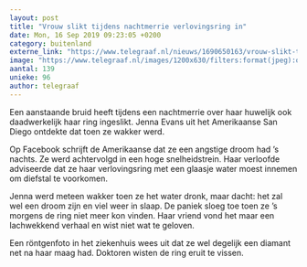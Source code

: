 ```yaml
---
layout: post
title: "Vrouw slikt tijdens nachtmerrie verlovingsring in"
date: Mon, 16 Sep 2019 09:23:05 +0200
category: buitenland
externe_link: "https://www.telegraaf.nl/nieuws/1690650163/vrouw-slikt-tijdens-nachtmerrie-verlovingsring-in"
image: "https://www.telegraaf.nl/images/1200x630/filters:format(jpeg):quality(80)/cdn-kiosk-api.telegraaf.nl/61dbc7c4-d854-11e9-9a37-02c309bc01c1.jpg"
aantal: 139
unieke: 96
author: telegraaf
---
```


<p class="intro">Een aanstaande bruid heeft tijdens een nachtmerrie over haar huwelijk ook daadwerkelijk haar ring ingeslikt. Jenna Evans uit het Amerikaanse San Diego ontdekte dat toen ze wakker werd.</p> <p>Op Facebook schrijft de Amerikaanse dat ze een angstige droom had ’s nachts. Ze werd achtervolgd in een hoge snelheidstrein. Haar verloofde adviseerde dat ze haar verlovingsring met een glaasje water moest innemen om diefstal te voorkomen.</p><p>Jenna werd meteen wakker toen ze het water dronk, maar dacht: het zal wel een droom zijn en viel weer in slaap. De paniek sloeg toe toen ze ’s morgens de ring niet meer kon vinden. Haar vriend vond het maar een lachwekkend verhaal en wist niet wat te geloven.</p><p>Een röntgenfoto in het ziekenhuis wees uit dat ze wel degelijk een diamant net na haar maag had. Doktoren wisten de ring eruit te vissen.</p>
